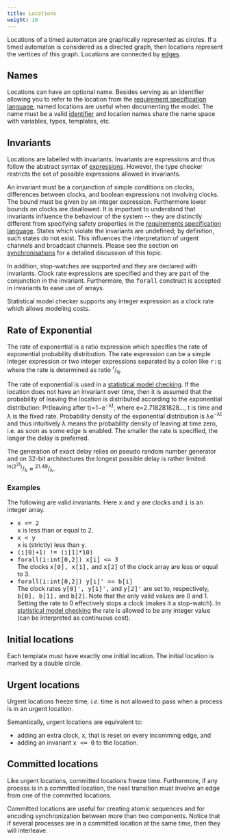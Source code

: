 ```yaml
---
title: Locations
weight: 10
---
```



Locations of a timed automaton are graphically represented as circles. If a timed automaton is considered as a directed graph, then locations represent the vertices of this graph. Locations are connected by [edges](Edges.html).

## Names

Locations can have an optional name. Besides serving as an identifier allowing you to refer to the location from the [requirement specification language](/language-reference/requirements-specification/), named locations are useful when documenting the model. The name must be a valid [identifier](/language-reference/expressions/identifiers/) and location names share the name space with variables, types, templates, etc.

## Invariants

Locations are labelled with invariants. Invariants are expressions and thus follow the abstract syntax of [expressions](/language-reference/expressions/). However, the type checker restricts the set of possible expressions allowed in invariants.

An invariant must be a conjunction of simple conditions on clocks, differences between clocks, and boolean expressions not involving clocks. The bound must be given by an integer expression. Furthermore lower bounds on clocks are disallowed. It is important to understand that invariants influence the behaviour of the system -- they are distinctly different from specifying safety properties in the [requirements specification language](/language-reference/requirements-specification/). States which violate the invariants are undefined; by definition, such states do not exist. This influences the interpretation of urgent channels and broadcast channels. Please see the section on [synchronisations](/language-reference/system-description/templates/edges/#synchronisations) for a detailed discussion of this topic.

In addition, stop-watches are supported and they are declared with invariants. Clock rate expressions are specified and they are part of the conjunction in the invariant. Furthermore, the <tt>forall</tt> construct is accepted in invariants to ease use of arrays.

Statistical model checker supports any integer expression as a clock rate which allows modeling costs.

<a name="rate">

## Rate of Exponential

</a>

The rate of exponential is a ratio expression which specifies the rate of exponential probability distribution. The rate expression can be a simple integer expression or two integer expressions separated by a colon like <tt>r:q</tt> where the rate is determined as ratio <sup>r</sup>/<sub>q</sub>.

The rate of exponential is used in a [statistical model checking](/gui-reference/verifier/verifying/). If the location does not have an invariant over time, then it is assumed that the probability of leaving the location is distributed according to the exponential distribution: Pr(leaving after t)=1−e<sup>−λt</sup>, where e=2.718281828…, t is time and λ is the fixed rate. Probability density of the exponential distribution is λe<sup>−λt</sup> and thus intuitively λ means the probability density of leaving at time zero, i.e. as soon as some edge is enabled. The smaller the rate is specified, the longer the delay is preferred.

The generation of exact delay relies on pseudo random number generator and on 32-bit architectures the longest possible delay is rather limited: <sup>ln(2<sup>31</sup>)</sup>/<sub>λ</sub> ≈ <sup>21.49</sup>/<sub>λ</sub>.

### Examples

The following are valid invariants. Here <tt>x</tt> and <tt>y</tt> are clocks and <tt>i</tt> is an integer array.

*   <tt>x <= 2</tt>  
    <tt>x</tt> is less than or equal to 2.
*   <tt>x < y</tt>  
    <tt>x</tt> is (strictly) less than <tt>y</tt>.
*   <tt>(i[0]+1) != (i[1]*10)</tt>
*   <tt>forall(i:int[0,2]) x[i] <= 3</tt>  
    The clocks <tt>x[0], x[1],</tt> and <tt>x[2]</tt> of the clock array are less or equal to 3.
*   <tt>forall(i:int[0,2]) y[i]' == b[i]</tt>  
    The clock rates <tt>y[0]', y[1]',</tt> and <tt>y[2]'</tt> are set to, respectively, <tt>b[0], b[1],</tt> and <tt>b[2]</tt>. Note that the only valid values are 0 and 1\. Setting the rate to 0 effectively stops a clock (makes it a stop-watch). In [statistical model checking](/gui-reference/verifier/verifying/) the rate is allowed to be any integer value (can be interpreted as continuous cost).

## Initial locations

Each template must have exactly one initial location. The initial location is marked by a double circle.

## Urgent locations

Urgent locations freeze time; _i.e._ time is not allowed to pass when a process is in an urgent location.

Semantically, urgent locations are equivalent to:

*   adding an extra clock, <tt>x</tt>, that is reset on every incomming edge, and
*   adding an invariant <tt>x <= 0</tt> to the location.

## Committed locations

Like urgent locations, committed locations freeze time. Furthermore, if any process is in a committed location, the next transition must involve an edge from one of the committed locations.

Committed locations are useful for creating atomic sequences and for encoding synchronization between more than two components. Notice that if several processes are in a committed location at the same time, then they will interleave.